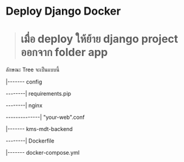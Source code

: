 # Deploy Django Docker

> #  เมื่อ deploy ให้ย้าย django project ออกจาก folder app 

ลักษณะ Tree จะเป็นแบบนี้ 

|------- config

--------| requirements.pip

--------| nginx

--------------| "your-web".conf



|------- kms-mdt-backend

--------| Dockerfile


|------- docker-compose.yml
